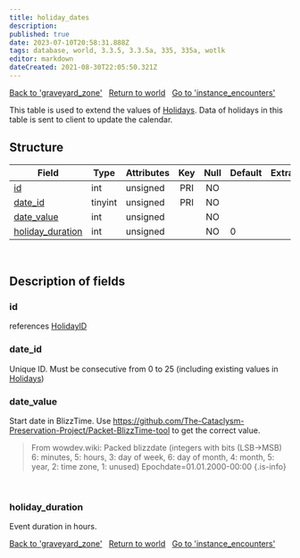 ```yaml
---
title: holiday_dates
description:
published: true
date: 2023-07-10T20:58:31.888Z
tags: database, world, 3.3.5, 3.3.5a, 335, 335a, wotlk
editor: markdown
dateCreated: 2021-08-30T22:05:50.321Z
---
```


<a href="https://trinitycore.info/en/database/335/world/graveyard_zone" class="mt-5 v-btn v-btn--depressed v-btn--flat v-btn--outlined theme--light v-size--default darkblue--text text--lighten-3"><span class="v-btn__content"><i aria-hidden="true" class="v-icon notranslate v-icon--left mdi mdi-arrow-left theme--light"></i><span>Back to 'graveyard_zone'</span></span></a>&nbsp;&nbsp;&nbsp;<a href="https://trinitycore.info/en/database/335/world/home" class="mt-5 v-btn v-btn--depressed v-btn--flat v-btn--outlined theme--light v-size--default darkblue--text text--lighten-3"><span class="v-btn__content"><i aria-hidden="true" class="v-icon notranslate v-icon--left mdi mdi-home-outline theme--light"></i><span>Return to world</span></span></a>&nbsp;&nbsp;&nbsp;<a href="https://trinitycore.info/en/database/335/world/instance_encounters" class="mt-5 v-btn v-btn--depressed v-btn--flat v-btn--outlined theme--light v-size--default darkblue--text text--lighten-3"><span class="v-btn__content"><span>Go to 'instance_encounters'</span><i aria-hidden="true" class="v-icon notranslate v-icon--right mdi mdi-arrow-right theme--light"></i></span></a>

This table is used to extend the values of [Holidays](/files/DBC/335/holidays). Data of holidays in this table is sent to client to update the calendar.

## Structure

| Field | Type | Attributes | Key | Null | Default | Extra | Comment |
| --- | --- | --- | :---: | :---: | --- | --- | --- |
| [id](#id) | int | unsigned | PRI | NO |  |  |  |
| [date_id](#date_id) | tinyint | unsigned | PRI | NO |  |  |  |
| [date_value](#date_value) | int | unsigned |  | NO |  |  |  |
| [holiday_duration](#holiday_duration) | int | unsigned |  | NO | 0 |  |  |
&nbsp;
## Description of fields

### id
references [HolidayID](/files/DBC/335/holidays#id)
&nbsp;

### date_id
Unique ID. Must be consecutive from 0 to 25 (including existing values in [Holidays](/files/DBC/335/holidays))
&nbsp;

### date_value
Start date in BlizzTime. Use https://github.com/The-Cataclysm-Preservation-Project/Packet-BlizzTime-tool to get the correct value.

> From wowdev.wiki:
> Packed blizzdate (integers with bits (LSB->MSB) 6: minutes, 5: hours, 3: day of week, 6: day of month, 4: month, 5: year, 2: time zone, 1: unused)
> Epochdate=01.01.2000-00:00
{.is-info}

&nbsp;

### holiday_duration
Event duration in hours.
&nbsp;

<a href="https://trinitycore.info/en/database/335/world/graveyard_zone" class="mt-5 v-btn v-btn--depressed v-btn--flat v-btn--outlined theme--light v-size--default darkblue--text text--lighten-3"><span class="v-btn__content"><i aria-hidden="true" class="v-icon notranslate v-icon--left mdi mdi-arrow-left theme--light"></i><span>Back to 'graveyard_zone'</span></span></a>&nbsp;&nbsp;&nbsp;<a href="https://trinitycore.info/en/database/335/world/home" class="mt-5 v-btn v-btn--depressed v-btn--flat v-btn--outlined theme--light v-size--default darkblue--text text--lighten-3"><span class="v-btn__content"><i aria-hidden="true" class="v-icon notranslate v-icon--left mdi mdi-home-outline theme--light"></i><span>Return to world</span></span></a>&nbsp;&nbsp;&nbsp;<a href="https://trinitycore.info/en/database/335/world/instance_encounters" class="mt-5 v-btn v-btn--depressed v-btn--flat v-btn--outlined theme--light v-size--default darkblue--text text--lighten-3"><span class="v-btn__content"><span>Go to 'instance_encounters'</span><i aria-hidden="true" class="v-icon notranslate v-icon--right mdi mdi-arrow-right theme--light"></i></span></a>
